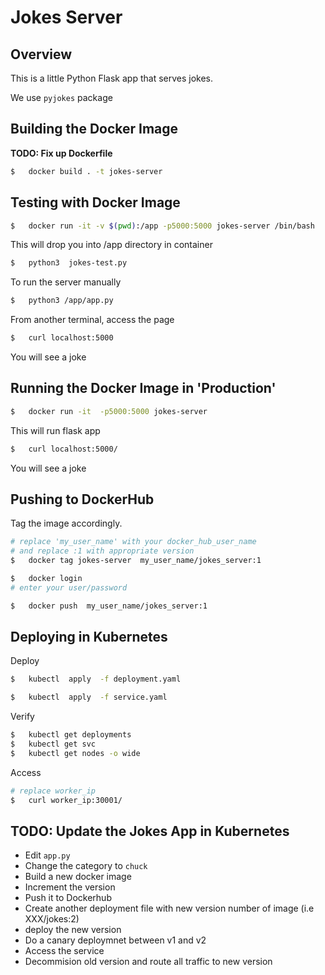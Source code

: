 <link rel='stylesheet' href='../../assets/css/main.css'/>

# Jokes Server

## Overview

This is a little Python Flask app that serves jokes.

We use `pyjokes` package

## Building the Docker Image

**TODO: Fix up Dockerfile**

```bash
$   docker build . -t jokes-server
```

## Testing with Docker Image

```bash
$   docker run -it -v $(pwd):/app -p5000:5000 jokes-server /bin/bash
```

This will drop you into /app directory in container

```bash
$   python3  jokes-test.py
```

To run the server manually

```bash
$   python3 /app/app.py
```

From another terminal, access the page

```bash
$   curl localhost:5000
```

You will see a joke

## Running the Docker Image in 'Production'

```bash
$   docker run -it  -p5000:5000 jokes-server 
```

This will run flask app 

```bash
$   curl localhost:5000/
```

You will see a joke

## Pushing to DockerHub

Tag the image accordingly.

```bash
# replace 'my_user_name' with your docker_hub_user_name
# and replace :1 with appropriate version
$   docker tag jokes-server  my_user_name/jokes_server:1

$   docker login
# enter your user/password

$   docker push  my_user_name/jokes_server:1
```

## Deploying in Kubernetes

Deploy

```bash
$   kubectl  apply  -f deployment.yaml

$   kubectl  apply  -f service.yaml
```

Verify

```bash
$   kubectl get deployments
$   kubectl get svc
$   kubectl get nodes -o wide
```

Access 

```bash
# replace worker_ip 
$   curl worker_ip:30001/
```

## TODO: Update the Jokes App in Kubernetes

- Edit `app.py`
- Change the category to `chuck`
- Build a new docker image
- Increment the version
- Push it to Dockerhub
- Create another deployment file with new version number of image (i.e   XXX/jokes:2)
- deploy the new version
- Do a canary deploymnet between v1 and v2
- Access the service
- Decommision old version and route all traffic to new version